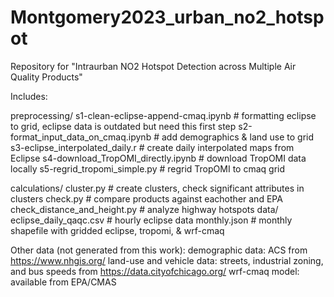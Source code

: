 # Montgomery2023_urban_no2_hotspot

Repository for "Intraurban NO2 Hotspot Detection across Multiple Air Quality Products"

Includes:

  preprocessing/
    s1-clean-eclipse-append-cmaq.ipynb    # formatting eclipse to grid, eclipse data is outdated but need this first step
    s2-format_input_data_on_cmaq.ipynb    # add demographics & land use to grid
    s3-eclipse_interpolated_daily.r       # create daily interpolated maps from Eclipse
    s4-download_TropOMI_directly.ipynb    # download TropOMI data locally
    s5-regrid_tropomi_simple.py           # regrid TropOMI to cmaq grid
  
  calculations/
    cluster.py                            # create clusters, check significant attributes in clusters
    check.py                              # compare products against eachother and EPA
    check_distance_and_height.py          # analyze highway hotspots
  data/
    eclipse_daily_qaqc.csv                # hourly eclipse data
    monthly.json                          # monthly shapefile with gridded eclipse, tropomi, & wrf-cmaq

Other data (not generated from this work):
demographic data: ACS from https://www.nhgis.org/
land-use and vehicle data: streets, industrial zoning, and bus speeds from https://data.cityofchicago.org/
wrf-cmaq model: available from EPA/CMAS
